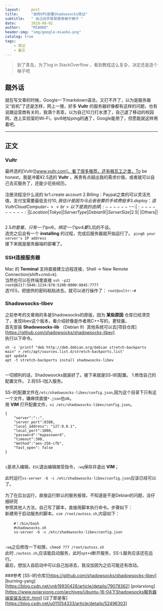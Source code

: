 ```yaml
---
layout:     post
title:      "自购VPS部署Shadowsocks简记"
subtitle:   " 自己动手简易够用梯子梯子 "
date:       2018-08-02
author:     "MIAOKO"
header-img: "img/google-miaoko.png"
catalog: true
tags:
    - 简记
    - 备忘
---
```


> 到了青岛，为了log in StackOverflow ，看到教程这么复杂，决定还是造个梯子吧

## 题外话
就在写文章的时候，Google一下markdown语法，又打不开了，以为是服务器又“宕机”了还是怎样，网上一搜，好多 **Vultr** 的服务器好像都有这样的问题，也有说跟运营商有关的，我滴个乖乖，以为自己10刀打水漂了，自己退了移动的校园网，连上实验室的Wi-Fi，ipv6地址ping的通了，Google能用了，但愿能就这样用着吧。



---

## 正文

### Vultr

最终选的[Vultr][www.vultr.com]，看了很多推荐，还有搬瓦工之类，To be honest，我是冲着¥2.5选的 **Vultr** ，再贵有点超出我的需求价值，或者就可以自己去买服务了，还能少花些经历。
<br>
<br>注册流程没什么说的
br1.create account
2.Billing：Paypal之类的可以灵活充值，支付宝需要最低支付$10,我估计是因为马云爸爸要的手续费挺多
3.deploy：选Vultr Cloud Computer ->
<br>以下是我的选择
|:--------:|:---------:|
|Location|Tokyo|
|Server Type|Debian 9|
|Server Size |$2.5|
|Others|\|

<br>$2.5的套餐，只有一个ipv6，绑定一个ipv4要$3,坑的不谈。
<br>选完之后会有一个 **installing** 的过程，完成后服务器就开始运行了。
`ping6 your server's IP address`
<br>接下来就是服务器端的部署了。

### SSH连接服务器
Mac 的 **Terminal** 支持直接建立远程连接，Shell -> New Remote Connection(shift+cmd+k).
<br>当然也可以在终端里直接
`ssh -p22 root@6217:5846:1234:678:5200:0000:8845:7777`
<br>选YES，把提供的密码粘贴进去。就可以进行操作了：
`root@vultr:~#`

### Shadowsocks-libev
之前参考的文章用的多是Shadowsocks的原版，因为 **某些原因** 仓库已经清空了，发现libev这个版本，看介绍好像是作者用C++写的，更轻量。
<br>首先安装 **Shadowsocks-lib** （Debian 9）其他系统可以去[项目仓库][https://github.com/shadowsocks/shadowsocks-libev].
<br>执行以下命令。
````
sh -c 'printf "deb http://deb.debian.org/debian stretch-backports main" > /etc/apt/sources.list.d/stretch-backports.list'
apt update
apt -t stretch-backports install shadowsocks-libev
````
<br>一切顺利的话，Shadowsocks就装好了。接下来就是SS-l的配置。
1.修改自己的配置文件。
2.将SS-l加入服务。
<br>
<br>SS-l的配置文件在`/etc/shadowsocks-libev/config.json`,因为这个目录下只有这一个文件，嫌麻烦直接`*.json`也ok。
<br>用 **VIM** 打开配置文件，`vi /etc/shadowsocks-libev/config.json`。
```
{
    "server":"::",
    "server_port":8388,
    "local_address": "127.0.0.1",
    "local_port":1080,
    "password":"mypassword",
    "timeout":300,
    "method":"aes-256-cfb",
    "fast_open": false
}
```
<br> `i`是进入编辑，`ESC`退出编辑接受指令，`:wq`保存并退出 **VIM**；
<br>
<br>此时运行`ss-server -6 -c /etc/shadowsocks-libev/config.json`应该已经可以了。
<br>
<br>为了在后台运行，直接运行默认的服务报错，不知道是不是Debian的问题，没仔细研究
<br>参照其他人方法，自己写了脚本，直接用脚本执行命令。步骤如下：
<br>新建用于启动服务的脚本。`vim /root/autoss.sh`,内容如下：
```
    #！/bin/bash
    #shadowsocks.sh
    ss-server -6 -c /etc/shadowsocks-libev/config.json
```
<br>`:wq`之后修改一下权限，`chmod 777 /root/autoss.sh`
<br>此时`./autoss.sh`,应该能启动服务，此时`opt+d`断开服务，SS-L服务应该还在运行。
<br>最后，想加入自启动中可以自己加进去，我没加因为之后可能还有改动。


###参考
[SS-l的仓库][https://github.com/shadowsocks/shadowsocks-libev]
[burning-yang][https://blog.csdn.net/ynb19930428/article/details/79078362]
[polarxiong][https://www.polarxiong.com/archives/Ubuntu-16-04下Shadowsocks服务器端安装及优化.html]
[过了即是客][https://blog.csdn.net/u011054333/article/details/52496303]
